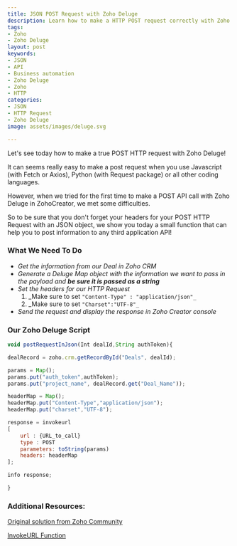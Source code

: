 ```yaml
---
title: JSON POST Request with Zoho Deluge
description: Learn how to make a HTTP POST request correctly with Zoho Deluge.
tags:
- Zoho
- Zoho Deluge
layout: post
keywords:
- JSON
- API
- Business automation
- Zoho Deluge
- Zoho
- HTTP
categories:
- JSON
- HTTP Request
- Zoho Deluge
image: assets/images/deluge.svg

---
```

Let's see today how to make a true POST HTTP request with Zoho Deluge!

It can seems really easy to make a post request when you use Javascript (with Fetch or Axios), Python (with Request package) or all other coding languages.

However, when we tried for the first time to make a POST API call with Zoho Deluge in ZohoCreator, we met some difficulties.

So to be sure that you don't forget your headers for your POST HTTP Request with an JSON object, we show you today a small function that can help you to post information to any third application API!

### What We Need To Do

* _Get the information from our Deal in Zoho CRM_
* _Generate a Deluge Map object with the information we want to pass in the payload and **be sure it is passed as a string**_
* _Set the headers for our HTTP Request_
  1. _Make sure to set `"Content-Type" : "application/json"_`
  2. _Make sure to set `"Charset":"UTF-8"_`
* _Send the request and display the response in Zoho Creator console_

### Our Zoho Deluge Script

```javascript
void postRequestInJson(Int dealId,String authToken){

dealRecord = zoho.crm.getRecordById("Deals", dealId);

params = Map();
params.put("auth_token",authToken);
params.put("project_name", dealRecord.get("Deal_Name"));

headerMap = Map();
headerMap.put("Content-Type","application/json");
headerMap.put("charset","UTF-8");

response = invokeurl
[
	url : {URL_to_call}
	type : POST
	parameters: toString(params)
	headers: headerMap
];  

info response;

}
```

### Additional Resources:

[Original solution from Zoho Community](https://help.zoho.com/portal/en/community/topic/dose-zoho-creator-support-a-true-json-post "JSON HTTP POST Request")

[InvokeURL Function](https://www.zoho.com/deluge/help/web-data/invokeurl-function.html "Zoho Deluge InvokeURL function")